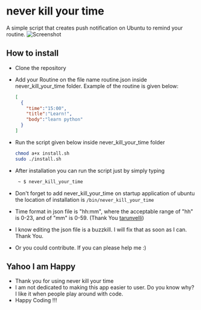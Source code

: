 # never kill your time
A simple script that creates push notification on Ubuntu to remind your routine.
![Screenshot](./screenshot.jpg)

## How to install
- Clone the repository 
- Add your Routine on the file name routine.json inside never_kill_your_time folder. Example of the routine is given below:
  
  ```json
  [
    {
      "time":"15:00",
      "title":"Learn!",
      "body":"learn python"
    }
  ]
  ```

- Run the script given below inside never_kill_your_time folder
  
  ```bash
  chmod a+x install.sh
  sudo ./install.sh
  ```

- After installation you can run the script just by simply typing 

  ```bash
   ~ $ never_kill_your_time  
  ```
  
- Don't forget to add never_kill_your_time on startup application of ubuntu the location of installation is `/bin/never_kill_your_time`
- Time format in json file is "hh:mm", where the acceptable range of "hh" is 0-23, and of "mm" is 0-59. (Thank You [tarunvelli](https://github.com/tarunvelli))
- I know editing the json file is a buzzkill. I will fix that as soon as I can. Thank You.
- Or you could contribute. If you can please help me :) 

## Yahoo I am Happy
- Thank you for using never kill your time
- I am not dedicated to making this app easier to user. Do you know why? I like it when people play around with code. 
- Happy Coding !!! 


